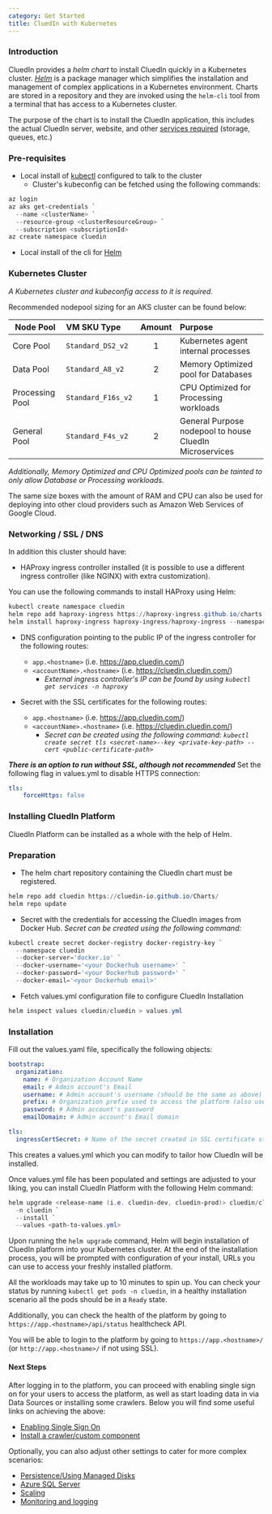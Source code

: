 ```yaml
---
category: Get Started
title: CluedIn with Kubernetes
---
```


### Introduction

CluedIn provides a *helm chart* to install CluedIn quickly in a Kubernetes cluster. [*Helm*](https://helm.sh/) is a package manager which simplifies the installation and management of complex applications in a Kubernetes environment. Charts are stored in a repository and they are invoked using the `helm-cli` tool from a terminal that has access to a Kubernetes cluster.

The purpose of the chart is to install the CluedIn application, this includes the actual CluedIn server, website, and other [services required](/docs/00-gettingStarted/1-default.html) (storage, queues, etc.)

### Pre-requisites
- Local install of [kubectl](https://kubernetes.io/docs/tasks/tools/install-kubectl/#install-kubectl) configured to talk to the cluster
   - Cluster's kubeconfig can be fetched using the following commands:
```powershell
az login
az aks get-credentials `
  --name <clusterName> `
  --resource-group <clusterResourceGroup> `
  --subscription <subscriptionId>
az create namespace cluedin
```
- Local install of the cli for [Helm](https://helm.sh/)



### Kubernetes Cluster
*A Kubernetes cluster and kubeconfig access to it is required*.

Recommended nodepool sizing for an AKS cluster can be found below:

| Node Pool         | VM SKU Type         | Amount        | Purpose  | 
|-------------------|:-------------       |:-------------:| :----    |
| Core Pool         | `Standard_DS2_v2`   | 1             | Kubernetes agent internal processes |
| Data Pool         | `Standard_A8_v2`    | 2             | Memory Optimized pool for Databases |
| Processing Pool   | `Standard_F16s_v2`  | 1             | CPU Optimized for Processing workloads |
| General Pool      | `Standard_F4s_v2`   | 2             | General Purpose nodepool to house CluedIn Microservices |

_Additionally, Memory Optimized and CPU Optimized pools can be tainted to only allow Database or Processing workloads._

The same size boxes with the amount of RAM and CPU can also be used for deploying into other cloud providers such as Amazon Web Services of Google Cloud.

### Networking / SSL / DNS
In addition this cluster should have:
- HAProxy ingress controller installed (it is possible to use a different ingress controller (like NGINX) with extra customization).

You can use the following commands to install HAProxy using Helm:
```powershell
kubectl create namespace cluedin
helm repo add haproxy-ingress https://haproxy-ingress.github.io/charts
helm install haproxy-ingress haproxy-ingress/haproxy-ingress --namespace=cluedin
```
- DNS configuration pointing to the public IP of the ingress controller for the following routes:
  - `app.<hostname>` (i.e. https://app.cluedin.com/)
  - `<accountName>.<hostname>` (i.e. https://cluedin.cluedin.com/)
    - _External ingress controller's IP can be found by using `kubectl get services -n haproxy`_


- Secret with the SSL certificates for the following routes:
  - `app.<hostname>` (i.e. https://app.cluedin.com/)
  - `<accountName>.<hostname>` (i.e. https://cluedin.cluedin.com/)
    - _Secret can be created using the following command: `kubectl create secret tls <secret-name>--key <private-key-path> --cert <public-certificate-path>`_

__*There is an option to run without SSL, although not recommended*__
Set the following flag in values.yml to disable HTTPS connection:
```yaml
tls:
    forceHttps: false
```

### Installing CluedIn Platform
CluedIn Platform can be installed as a whole with the help of Helm.

### Preparation

* The helm chart repository containing the CluedIn chart must be registered. 
```powershell
helm repo add cluedin https://cluedin-io.github.io/Charts/
helm repo update
```

* Secret with the credentials for accessing the CluedIn images from Docker Hub.
_Secret can be created using the following command:_
```powershell
kubectl create secret docker-registry docker-registry-key `
  --namespace cluedin
  --docker-server='docker.io' `
  --docker-username='<your Dockerhub username>' `
  --docker-password='<your Dockerhub password>' `
  --docker-email='<your Dockerhub email>'
```

* Fetch values.yml configuration file to configure CluedIn Installation
```powershell
helm inspect values cluedin/cluedin > values.yml
```
### Installation

Fill out the values.yaml file, specifically the following objects:
```yaml
bootstrap: 
  organization: 
    name: # Organization Account Name
    email: # Admin account's Email
    username: # Admin account's username (should be the same as above) 
    prefix: # Organization prefix used to access the platform (also use in DNS configuration step above)
    password: # Admin account's password
    emailDomain: # Admin account's Email domain
```

```yaml
tls: 
  ingressCertSecret: # Name of the secret created in SSL certificate step
```

This creates a values.yml which you can modify to tailor how CluedIn will be installed.

Once values.yml file has been populated and settings are adjusted to your liking, you can install CluedIn Platform with the following Helm command:
```powershell
helm upgrade <release-name (i.e. cluedin-dev, cluedin-prod)> cluedin/cluedin `
  -n cluedin `
  --install `
  --values <path-to-values.yml>
```

Upon running the `helm upgrade` command, Helm will begin installation of CluedIn platform into your Kubernetes cluster. At the end of the installation process, you will be prompted with configuration of your install, URLs you can use to access your freshly installed platform. 

All the workloads may take up to 10 minutes to spin up. You can check your status by running `kubectl get pods -n cluedin`, in a healthy installation scenario all the pods should be in a `Ready` state.

Additionally, you can check the health of the platform by going to `https://app.<hostname>/api/status` healthcheck API.

You will be able to login to the platform by going to `https://app.<hostname>/` (or `http://app.<hostname>/` if not using SSL). 

#### Next Steps

After logging in to the platform, you can proceed with enabling single sign on for your users to access the platform, as well as start loading data in via Data Sources or installing some crawlers. 
Below you will find some useful links on achieving the above:
- [Enabling Single Sign On](/docs/05-Administration/30-Authentication/index.html)
- [Install a crawler/custom component](/docs/10-Integration/install-integration.html)

Optionally, you can also adjust other settings to cater for more complex scenarios:
- [Persistence/Using Managed Disks](/docs/00-gettingStarted/persistence.html)
- [Azure SQL Server](/docs/00-gettingStarted/sqlserver.html)
- [Scaling](/docs/00-gettingStarted/scaling.html)
- [Monitoring and logging](/docs/00-gettingStarted/monitoring.html)